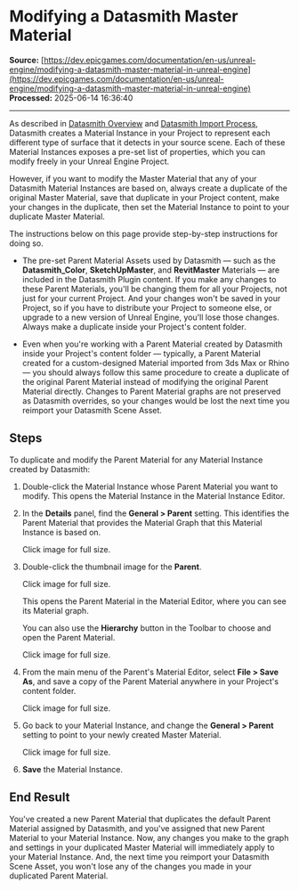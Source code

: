 # Modifying a Datasmith Master Material

**Source:** [https://dev.epicgames.com/documentation/en-us/unreal-engine/modifying-a-datasmith-master-material-in-unreal-engine](https://dev.epicgames.com/documentation/en-us/unreal-engine/modifying-a-datasmith-master-material-in-unreal-engine)  
**Processed:** 2025-06-14 16:36:40

---

As described in [Datasmith Overview](/documentation/en-us/unreal-engine/datasmith-plugins-overview) and [Datasmith Import Process](/documentation/en-us/unreal-engine/datasmith-import-process-in-unreal-engine), Datasmith creates a Material Instance in your Project to represent each different type of surface that it detects in your source scene. Each of these Material Instances exposes a pre-set list of properties, which you can modify freely in your Unreal Engine Project.

However, if you want to modify the Master Material that any of your Datasmith Material Instances are based on, always create a duplicate of the original Master Material, save that duplicate in your Project content, make your changes in the duplicate, then set the Material Instance to point to your duplicate Master Material.

The instructions below on this page provide step-by-step instructions for doing so.

-   The pre-set Parent Material Assets used by Datasmith — such as the **Datasmith\_Color**, **SketchUpMaster**, and **RevitMaster** Materials — are included in the Datasmith Plugin content. If you make any changes to these Parent Materials, you'll be changing them for all your Projects, not just for your current Project. And your changes won't be saved in your Project, so if you have to distribute your Project to someone else, or upgrade to a new version of Unreal Engine, you'll lose those changes. Always make a duplicate inside your Project's content folder.
    
-   Even when you're working with a Parent Material created by Datasmith inside your Project's content folder — typically, a Parent Material created for a custom-designed Material imported from 3ds Max or Rhino — you should always follow this same procedure to create a duplicate of the original Parent Material instead of modifying the original Parent Material directly. Changes to Parent Material graphs are not preserved as Datasmith overrides, so your changes would be lost the next time you reimport your Datasmith Scene Asset.
    

## Steps

To duplicate and modify the Parent Material for any Material Instance created by Datasmith:

1.  Double-click the Material Instance whose Parent Material you want to modify. This opens the Material Instance in the Material Instance Editor.
    
2.  In the **Details** panel, find the **General > Parent** setting. This identifies the Parent Material that provides the Material Graph that this Material Instance is based on.
    
    Click image for full size.
    
3.  Double-click the thumbnail image for the **Parent**.
    
    Click image for full size.
    
    This opens the Parent Material in the Material Editor, where you can see its Material graph.
    
    You can also use the **Hierarchy** button in the Toolbar to choose and open the Parent Material.
    
    Click image for full size.
    
4.  From the main menu of the Parent's Material Editor, select **File > Save As**, and save a copy of the Parent Material anywhere in your Project's content folder.
    
    Click image for full size.
    
5.  Go back to your Material Instance, and change the **General > Parent** setting to point to your newly created Master Material.
    
    Click image for full size.
    
6.  **Save** the Material Instance.
    

## End Result

You've created a new Parent Material that duplicates the default Parent Material assigned by Datasmith, and you've assigned that new Parent Material to your Material Instance. Now, any changes you make to the graph and settings in your duplicated Master Material will immediately apply to your Material Instance. And, the next time you reimport your Datasmith Scene Asset, you won't lose any of the changes you made in your duplicated Parent Material.